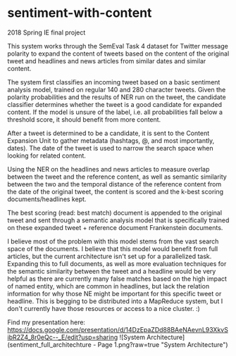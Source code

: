 # sentiment-with-content
2018 Spring IE final project

This system works through the SemEval Task 4 dataset for Twitter message polarity to expand the content of tweets based on the content of the original tweet and headlines and news articles from similar dates and similar content.

The system first classifies an incoming tweet based on a basic sentiment analysis model, trained on regular 140 and 280 character tweets. Given the polarity probabilities and the results of NER run on the tweet, the candidate classifier determines whether the tweet is a good candidate for expanded content. If the model is unsure of the label, i.e. all probabilities fall below a threshold score, it should benefit from more content.

After a tweet is determined to be a candidate, it is sent to the Content Expansion Unit to gather metadata (hashtags, @, and most importantly, dates). The date of the tweet is used to narrow the search space when looking for related content.

Using the NER on the headlines and news articles to measure overlap between the tweet and the reference content, as well as semantic similarity between the two and the temporal distance of the reference content from the date of the original tweet, the content is scored and the k-best scoring documents/headlines kept. 

The best scoring (read: best match) document is appended to the original tweet and sent through a semantic analysis model that is specifically trained on these expanded tweet + reference document Frankenstein documents. 

I believe most of the problem with this model stems from the vast search space of the documents. I believe that this model would benefit from full articles, but the current architecture isn't set up for a parallelized task. Expanding this to full documents, as well as more evaluation techniques for the semantic similarity between the tweet and a headline would be very helpful as there are currently many false matches based on the high impact of named entity, which are common in headlines, but lack the relation information for why those NE might be important for this specific tweet or headline. This is begging to be distributed into a MapReduce system, but I don't currently have those resources or access to a nice cluster. :)

Find my presentation here: https://docs.google.com/presentation/d/14DzEpaZDd88BAeNAevnL93XkvSibR2Z4_8r0eQc--_E/edit?usp=sharing
![System Architecture](sentiment_full_architechture - Page 1.png?raw=true "System Architecture")
